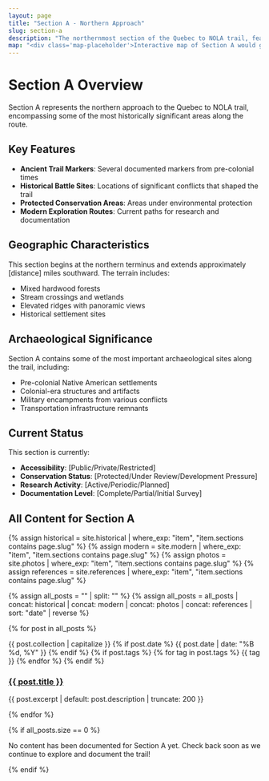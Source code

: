 ```yaml
---
layout: page
title: "Section A - Northern Approach"
slug: section-a
description: "The northernmost section of the Quebec to NOLA trail, featuring ancient markers and significant historical sites."
map: "<div class='map-placeholder'>Interactive map of Section A would go here</div>"
---
```


# Section A Overview

Section A represents the northern approach to the Quebec to NOLA trail, encompassing some of the most historically significant areas along the route.

## Key Features

- **Ancient Trail Markers**: Several documented markers from pre-colonial times
- **Historical Battle Sites**: Locations of significant conflicts that shaped the trail
- **Protected Conservation Areas**: Areas under environmental protection
- **Modern Exploration Routes**: Current paths for research and documentation

## Geographic Characteristics

This section begins at the northern terminus and extends approximately [distance] miles southward. The terrain includes:

- Mixed hardwood forests
- Stream crossings and wetlands
- Elevated ridges with panoramic views
- Historical settlement sites

## Archaeological Significance

Section A contains some of the most important archaeological sites along the trail, including:

- Pre-colonial Native American settlements
- Colonial-era structures and artifacts
- Military encampments from various conflicts
- Transportation infrastructure remnants

## Current Status

This section is currently:
- **Accessibility**: [Public/Private/Restricted]
- **Conservation Status**: [Protected/Under Review/Development Pressure]
- **Research Activity**: [Active/Periodic/Planned]
- **Documentation Level**: [Complete/Partial/Initial Survey]

## All Content for Section A

{% assign historical = site.historical | where_exp: "item", "item.sections contains page.slug" %}
{% assign modern = site.modern | where_exp: "item", "item.sections contains page.slug" %}
{% assign photos = site.photos | where_exp: "item", "item.sections contains page.slug" %}
{% assign references = site.references | where_exp: "item", "item.sections contains page.slug" %}

{% assign all_posts = "" | split: "" %}
{% assign all_posts = all_posts | concat: historical | concat: modern | concat: photos | concat: references | sort: "date" | reverse %}

{% for post in all_posts %}
  <div class="post-item {{ post.collection }}">
    <div class="post-meta">
      <span class="post-type">{{ post.collection | capitalize }}</span>
      {% if post.date %}
        <span class="post-date">{{ post.date | date: "%B %d, %Y" }}</span>
      {% endif %}
      {% if post.tags %}
        <span class="post-tags">
          {% for tag in post.tags %}
            <span class="tag">{{ tag }}</span>
          {% endfor %}
        </span>
      {% endif %}
    </div>
    <div class="post-content">
      <h3><a href="{{ post.url | relative_url }}">{{ post.title }}</a></h3>
      <p>{{ post.excerpt | default: post.description | truncate: 200 }}</p>
    </div>
  </div>
{% endfor %}

{% if all_posts.size == 0 %}
  <div class="no-content">
    <p>No content has been documented for Section A yet. Check back soon as we continue to explore and document the trail!</p>
  </div>
{% endif %}